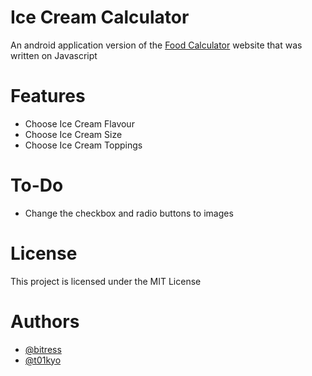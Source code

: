 
# Ice Cream Calculator

An android application version of the [Food Calculator](https://github.com/bitress/foodcalculator) website that was written on Javascript

# Features
- Choose Ice Cream Flavour
- Choose Ice Cream Size
- Choose Ice Cream Toppings

# To-Do
- Change the checkbox and radio buttons to images 


# License
This project is licensed under the MIT License

# Authors
- [@bitress](https://www.github.com/bitress)
- [@t01kyo](https://github.com/t01kyo)

